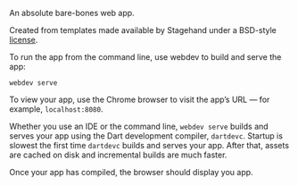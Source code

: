 An absolute bare-bones web app.

Created from templates made available by Stagehand under a BSD-style
[license](https://github.com/dart-lang/stagehand/blob/master/LICENSE).

To run the app from the command line, use webdev to build and serve the app:

`webdev serve`

To view your app, use the Chrome browser to visit the app’s URL — for example, `localhost:8080`.

Whether you use an IDE or the command line, `webdev serve` builds and serves your app using the Dart development compiler, `dartdevc`. Startup is slowest the first time `dartdevc` builds and serves your app. After that, assets are cached on disk and incremental builds are much faster.

Once your app has compiled, the browser should display you app.
